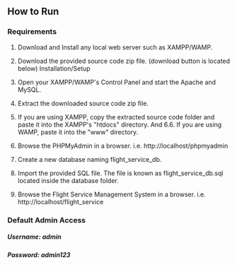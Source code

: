 ## How to Run
### Requirements

1. Download and Install any local web server such as XAMPP/WAMP.
2. Download the provided source code zip file. (download button is located below)
Installation/Setup

3. Open your XAMPP/WAMP's Control Panel and start the Apache and MySQL.
4. Extract the downloaded source code zip file.
5. If you are using XAMPP, copy the extracted source code folder and paste it into the XAMPP's "htdocs" directory. And 6.6. If you are using WAMP, paste it into the "www" directory.
7. Browse the PHPMyAdmin in a browser. i.e. http://localhost/phpmyadmin
8. Create a new database naming flight_service_db.
9. Import the provided SQL file. The file is known as flight_service_db.sql located inside the database folder.
10. Browse the Flight Service Management System in a browser. i.e. http://localhost/flight_service 

### Default Admin Access
 ##### Username: admin
 ##### Password: admin123